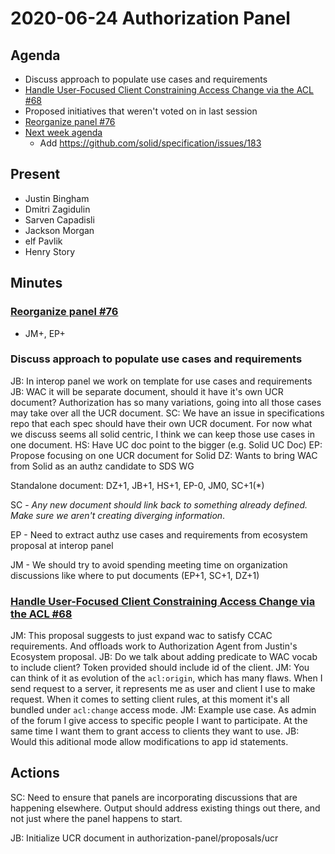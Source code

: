 # 2020-06-24 Authorization Panel

## Agenda

* Discuss approach to populate use cases and requirements
* [Handle User-Focused Client Constraining Access Change via the ACL #68](https://github.com/solid/authorization-and-access-change-panel/issues/68)
* Proposed initiatives that weren't voted on in last session
* [Reorganize panel #76](https://github.com/solid/authorization-panel/pull/76)
* [Next week agenda](https://hackmd.io/MM8lrTvHTRyS37NobicY5w)
    * Add https://github.com/solid/specification/issues/183

## Present

* Justin Bingham
* Dmitri Zagidulin
* Sarven Capadisli
* Jackson Morgan
* elf Pavlik
* Henry Story

## Minutes

### [Reorganize panel #76](https://github.com/solid/authorization-panel/pull/76)
- JM+, EP+

### Discuss approach to populate use cases and requirements

JB: In interop panel we work on template for use cases and requirements
JB: WAC it will be separate document, should it have it's own UCR document? Authorization has so many variations, going into all those cases may take over all the UCR document.
SC: We have an issue in specifications repo that each spec should have their own UCR document. For now what we discuss seems all solid centric, I think we can keep those use cases in one document.
HS: Have UC doc point to the bigger (e.g. Solid UC Doc)
EP: Propose focusing on one UCR document for Solid
DZ: Wants to bring WAC from Solid as an authz candidate to SDS WG

Standalone document: DZ+1, JB+1, HS+1, EP-0, JM0, SC+1(*)

SC - *Any new document should link back to something already defined. Make sure we aren't creating diverging information*.

EP - Need to extract authz use cases and requirements from ecosystem proposal at interop panel

JM - We should try to avoid spending meeting time on organization discussions like where to put documents (EP+1, SC+1, DZ+1)

### [Handle User-Focused Client Constraining Access Change via the ACL #68](https://github.com/solid/authorization-and-access-change-panel/issues/68)

JM: This proposal suggests to just expand wac to satisfy CCAC requirements. And offloads work to Authorization Agent from Justin's Ecosystem proposal.
JB: Do we talk about adding predicate to WAC vocab to include client? Token provided should include id of the client.
JM: You can think of it as evolution of the `acl:origin`, which has many flaws. When I send request to a server, it represents me as user and client I use to make request. When it comes to setting client rules, at this moment it's all bundled under `acl:change` access mode.
JM: Example use case. As admin of the forum I give access to specific people I want to participate. At the same time I want them to grant access to clients they want to use.
JB: Would this aditional mode allow modifications to app id statements. 

## Actions

SC: Need to ensure that panels are incorporating discussions that are happening elsewhere. Output should address existing things out there, and not just where the panel happens to start.

JB: Initialize UCR document in authorization-panel/proposals/ucr 

